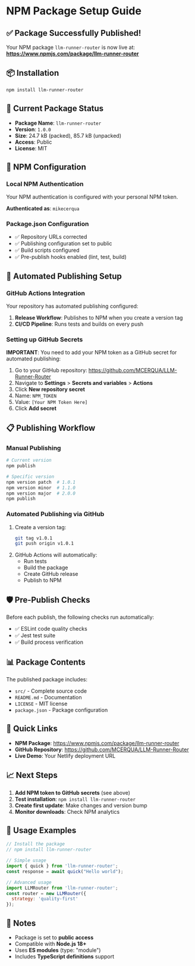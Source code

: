 # NPM Package Setup Guide

## ✅ Package Successfully Published!

Your NPM package `llm-runner-router` is now live at:
**https://www.npmjs.com/package/llm-runner-router**

## 📦 Installation

```bash
npm install llm-runner-router
```

## 🚀 Current Package Status

- **Package Name**: `llm-runner-router`
- **Version**: `1.0.0`  
- **Size**: 24.7 kB (packed), 85.7 kB (unpacked)
- **Access**: Public
- **License**: MIT

## 🔧 NPM Configuration

### Local NPM Authentication
Your NPM authentication is configured with your personal NPM token.

**Authenticated as**: `mikecerqua`

### Package.json Configuration
- ✅ Repository URLs corrected
- ✅ Publishing configuration set to public
- ✅ Build scripts configured
- ✅ Pre-publish hooks enabled (lint, test, build)

## 🤖 Automated Publishing Setup

### GitHub Actions Integration
Your repository has automated publishing configured:

1. **Release Workflow**: Publishes to NPM when you create a version tag
2. **CI/CD Pipeline**: Runs tests and builds on every push

### Setting up GitHub Secrets

**IMPORTANT**: You need to add your NPM token as a GitHub secret for automated publishing:

1. Go to your GitHub repository: https://github.com/MCERQUA/LLM-Runner-Router
2. Navigate to **Settings** > **Secrets and variables** > **Actions**
3. Click **New repository secret**
4. Name: `NPM_TOKEN`
5. Value: `[Your NPM Token Here]`
6. Click **Add secret**

## 📋 Publishing Workflow

### Manual Publishing
```bash
# Current version
npm publish

# Specific version
npm version patch  # 1.0.1
npm version minor  # 1.1.0  
npm version major  # 2.0.0
npm publish
```

### Automated Publishing via GitHub
1. Create a version tag:
   ```bash
   git tag v1.0.1
   git push origin v1.0.1
   ```
2. GitHub Actions will automatically:
   - Run tests
   - Build the package  
   - Create GitHub release
   - Publish to NPM

## 🛡️ Pre-Publish Checks

Before each publish, the following checks run automatically:
- ✅ ESLint code quality checks
- ✅ Jest test suite  
- ✅ Build process verification

## 📊 Package Contents

The published package includes:
- `src/` - Complete source code
- `README.md` - Documentation
- `LICENSE` - MIT license
- `package.json` - Package configuration

## 🔗 Quick Links

- **NPM Package**: https://www.npmjs.com/package/llm-runner-router
- **GitHub Repository**: https://github.com/MCERQUA/LLM-Runner-Router
- **Live Demo**: Your Netlify deployment URL

## 📈 Next Steps

1. **Add NPM token to GitHub secrets** (see above)
2. **Test installation**: `npm install llm-runner-router`
3. **Create first update**: Make changes and version bump
4. **Monitor downloads**: Check NPM analytics

## 🎯 Usage Examples

```javascript
// Install the package
// npm install llm-runner-router

// Simple usage
import { quick } from 'llm-runner-router';
const response = await quick("Hello world");

// Advanced usage  
import LLMRouter from 'llm-runner-router';
const router = new LLMRouter({
  strategy: 'quality-first'
});
```

## 📝 Notes

- Package is set to **public access**
- Compatible with **Node.js 18+**
- Uses **ES modules** (type: "module")
- Includes **TypeScript definitions** support